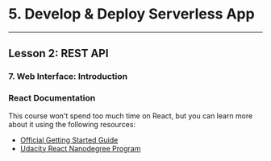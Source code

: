 # 5. Develop & Deploy Serverless App
___

## Lesson 2: REST API

### 7. Web Interface: Introduction



### React Documentation
This course won't spend too much time on React, but you can learn more about it using the following resources:

* [Official Getting Started Guide](https://reactjs.org/docs/getting-started.html)
* [Udacity React Nanodegree Program](https://www.udacity.com/course/react-nanodegree--nd019)